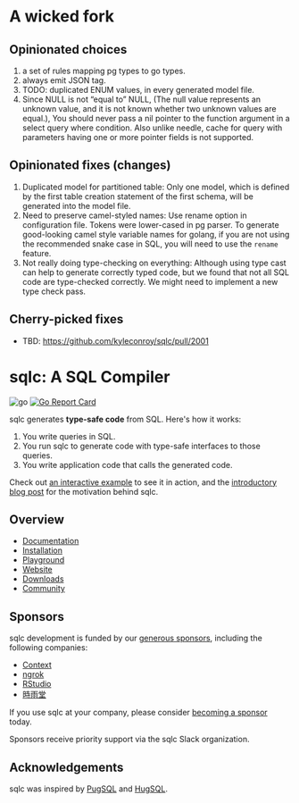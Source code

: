 # A wicked fork

## Opinionated choices
1. a set of rules mapping pg types to go types.
2. always emit JSON tag.
3. TODO: duplicated ENUM values, in every generated model file.
4. Since NULL is not “equal to” NULL, (The null value represents an unknown
   value, and it is not known whether two unknown values are equal.), You should never pass
   a nil pointer to the function argument in a select query where condition.
   Also unlike needle, cache for query with parameters having one
   or more pointer fields is not supported.

## Opinionated fixes (changes)
1. Duplicated model for partitioned table:
   Only one model, which is defined by the first table creation statement of the first
   schema, will be generated into the model file.
2. Need to preserve camel-styled names: Use rename option in configuration file.
   Tokens were lower-cased in pg parser. To generate good-looking camel style
   variable names for golang, if you are not using the recommended snake case in SQL, you will
   need to use the `rename` feature.
3. Not really doing type-checking on everything:
   Although using type cast can help to generate correctly typed code, but we found that not
   all SQL code are type-checked correctly. We might need to implement a new type check pass.

## Cherry-picked fixes
+ TBD: https://github.com/kyleconroy/sqlc/pull/2001

# sqlc: A SQL Compiler

![go](https://github.com/kyleconroy/sqlc/workflows/go/badge.svg)
[![Go Report Card](https://goreportcard.com/badge/github.com/kyleconroy/sqlc)](https://goreportcard.com/report/github.com/kyleconroy/sqlc)

sqlc generates **type-safe code** from SQL. Here's how it works:

1. You write queries in SQL.
1. You run sqlc to generate code with type-safe interfaces to those queries.
1. You write application code that calls the generated code.

Check out [an interactive example](https://play.sqlc.dev/) to see it in action, and the [introductory blog post](https://conroy.org/introducing-sqlc) for the motivation behind sqlc.

## Overview

- [Documentation](https://docs.sqlc.dev)
- [Installation](https://docs.sqlc.dev/en/latest/overview/install.html)
- [Playground](https://play.sqlc.dev)
- [Website](https://sqlc.dev)
- [Downloads](https://downloads.sqlc.dev/)
- [Community](https://discord.gg/EcXzGe5SEs)

## Sponsors

sqlc development is funded by our [generous
sponsors](https://github.com/sponsors/kyleconroy), including the following
companies:

- [Context](https://context.app)
- [ngrok](https://ngrok.com)
- [RStudio](https://www.rstudio.com/)
- [時雨堂](https://shiguredo.jp/)

If you use sqlc at your company, please consider [becoming a
sponsor](https://github.com/sponsors/kyleconroy) today.

Sponsors receive priority support via the sqlc Slack organization.

## Acknowledgements

sqlc was inspired by [PugSQL](https://pugsql.org/) and
[HugSQL](https://www.hugsql.org/).
